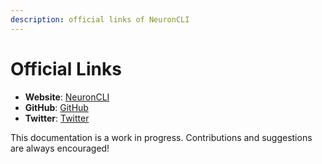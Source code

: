 ```yaml
---
description: official links of NeuronCLI
---
```


# Official Links

* **Website**: [NeuronCLI](https://neuroncli.com)
* **GitHub**: [GitHub](https://github.com/neuronCLI)
* **Twitter**: [Twitter](https://x.com/NeuronCLI)

This documentation is a work in progress. Contributions and suggestions are always encouraged!
